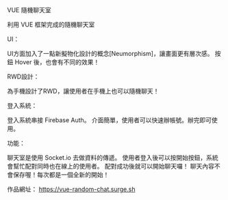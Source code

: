 VUE 隨機聊天室

利用 VUE 框架完成的隨機聊天室

UI：

UI方面加入了一點新擬物化設計的概念[Neumorphism]，讓畫面更有層次感。
按鈕 Hover 後，也會有不同的效果！

RWD設計：

為手機設計了RWD，讓使用者在手機上也可以隨機聊天！

登入系統：

登入系統串接 Firebase Auth。
介面簡單，使用者可以快速辦帳號。辦完即可使用。

功能：

聊天室是使用 Socket.io 去做資料的傳遞。
使用者登入後可以按開始按鈕，系統會幫忙配對同時也在線上的使用者。
配對成功後就可以開始聊天囉！
聊天內容不會保存喔！每次都是一個全新的開始！

作品網址：
https://vue-random-chat.surge.sh
